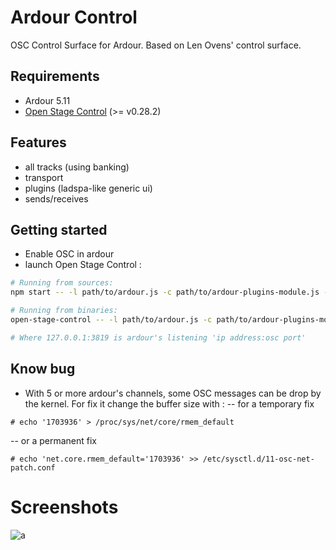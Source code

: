 # Ardour Control

OSC Control Surface for Ardour. Based on Len Ovens' control surface.

## Requirements

- Ardour 5.11
- [Open Stage Control](https://github.com/jean-emmanuel/open-stage-control) (>= v0.28.2)

## Features

- all tracks (using banking)
- transport
- plugins (ladspa-like generic ui)
- sends/receives

## Getting started

- Enable OSC in ardour
- launch Open Stage Control :

```bash
# Running from sources:
npm start -- -l path/to/ardour.js -c path/to/ardour-plugins-module.js -s 127.0.0.1:3819

# Running from binaries:
open-stage-control -- -l path/to/ardour.js -c path/to/ardour-plugins-module.js -s 127.0.0.1:3819

# Where 127.0.0.1:3819 is ardour's listening 'ip address:osc port'

```

## Know bug
- With 5 or more ardour's channels, some OSC messages can be drop by the kernel. For fix it change the buffer size with :
-- for a temporary fix
```
# echo '1703936' > /proc/sys/net/core/rmem_default
```
-- or a permanent fix
```
# echo 'net.core.rmem_default='1703936' >> /etc/sysctl.d/11-osc-net-patch.conf
```

# Screenshots

![a](https://user-images.githubusercontent.com/5261671/30510969-39451104-9acf-11e7-8ee0-6e93fa34464d.png)

